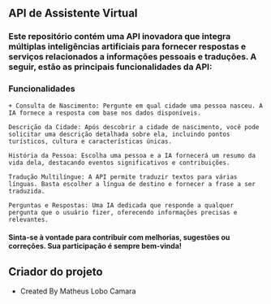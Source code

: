 ## API de Assistente Virtual

### Este repositório contém uma API inovadora que integra múltiplas inteligências artificiais para fornecer respostas e serviços relacionados a informações pessoais e traduções. A seguir, estão as principais funcionalidades da API:
### Funcionalidades

    + Consulta de Nascimento: Pergunte em qual cidade uma pessoa nasceu. A IA fornece a resposta com base nos dados disponíveis.

    Descrição da Cidade: Após descobrir a cidade de nascimento, você pode solicitar uma descrição detalhada sobre ela, incluindo pontos turísticos, cultura e características únicas.

    História da Pessoa: Escolha uma pessoa e a IA fornecerá um resumo da vida dela, destacando eventos significativos e contribuições.

    Tradução Multilíngue: A API permite traduzir textos para várias línguas. Basta escolher a língua de destino e fornecer a frase a ser traduzida.

    Perguntas e Respostas: Uma IA dedicada que responde a qualquer pergunta que o usuário fizer, oferecendo informações precisas e relevantes.

#### Sinta-se à vontade para contribuir com melhorias, sugestões ou correções. Sua participação é sempre bem-vinda!

## Criador do projeto
+ Created By Matheus Lobo Camara